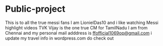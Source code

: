 # Public-project
This is to all the true messi fans
I am LionielDas10 and i like watching Messi highlight videos
TVK Vijay is the one true CM for TamilNadu
I am from Chennai and my personal mail adddress is ffofficial1069op@gmail.com
i update my travel info in wordpress.com do check out
